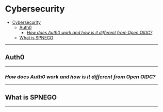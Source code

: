 # Cybersecurity

- [Cybersecurity](#cybersecurity)
  - [Auth0](#auth0)
    - [*How does Auth0 work and how is it different from Open OIDC?*](#how-does-auth0-work-and-how-is-it-different-from-open-oidc)
  - [What is SPNEGO](#what-is-spnego)

---

## Auth0

---

### *How does Auth0 work and how is it different from Open OIDC?*

---

## What is SPNEGO

---
